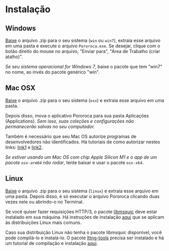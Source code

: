 # Instalação

## Windows

[Baixe](https://github.com/alexandrehtrb/Pororoca/releases) o arquivo .zip para o seu sistema (`win` ou `win7`), extraia esse arquivo em uma pasta e execute o arquivo `Pororoca.exe`. Se desejar, clique com o botão direito do mouse no arquivo, "Enviar para", "Área de Trabalho (criar atalho)".

*Se seu sistema operacional for Windows 7*, baixe o pacote que tem "win7" no nome, ao invés do pacote genérico "win".

## Mac OSX

[Baixe](https://github.com/alexandrehtrb/Pororoca/releases) o arquivo .zip para o seu sistema (`osx`) e extraia esse arquivo em uma pasta.

Depois disso, mova o aplicativo Pororoca para sua pasta Aplicações (Applications). *Sem isso, suas coleções e configurações não permanecerão salvas no seu computador.*

Também é necessário que seu Mac OS autorize programas de desenvolvedores não identificados. Há tutoriais de como autorizar nestes links: [link1](https://macmagazine.com.br/post/2021/09/20/como-instalar-apps-de-desenvolvedores-nao-identificados-no-mac/) e [link2](https://support.apple.com/pt-br/guide/mac-help/mh40616/mac).

*Se estiver usando um Mac OS com chip Apple Silicon M1 e o app de um pacote `osx-arm64` não rodar*, tente baixar e usar o pacote `osx-x64`.

## Linux

[Baixe](https://github.com/alexandrehtrb/Pororoca/releases) o arquivo .zip para o seu sistema (`linux`) e extraia esse arquivo em uma pasta. Depois disso, é só executar o arquivo Pororoca clicando duas vezes nele ou abrindo-o no Terminal.

Se você quiser fazer requisições HTTP/3, o pacote [libmsquic](https://github.com/microsoft/msquic) deve estar instalado em sua máquina. Há instruções de instalação [aqui](https://docs.microsoft.com/pt-br/aspnet/core/fundamentals/servers/kestrel/http3?view=aspnetcore-6.0#linux) que se aplicam às distribuições Linux mais comuns.

Caso sua distribuição Linux não tenha o pacote libmsquic disponível, você pode compilá-lo e instalá-lo. O pacote [lttng-tools](https://github.com/giraldeau/lttng-tools) precisa ser instalado e há um tutorial de compilação e instalação [aqui](https://github.com/microsoft/msquic/discussions/2318#discussioncomment-2015375).

